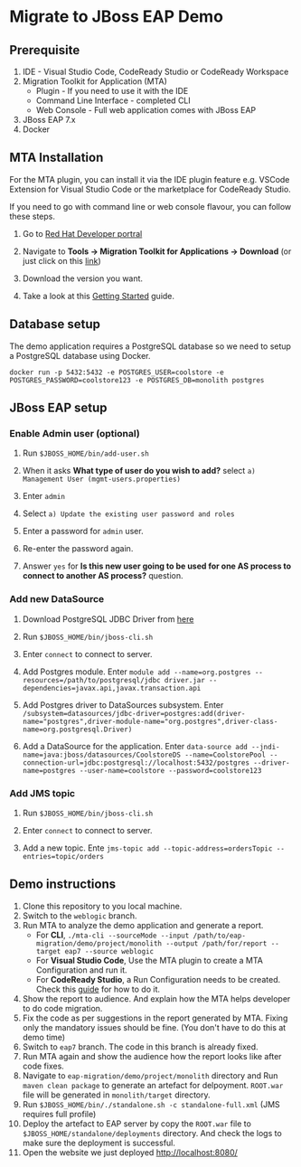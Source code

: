 # Migrate to JBoss EAP Demo

## Prerequisite

1. IDE - Visual Studio Code, CodeReady Studio or CodeReady Workspace
2. Migration Toolkit for Application (MTA)
    * Plugin - If you need to use it with the IDE
    * Command Line Interface - completed CLI
    * Web Console - Full web application comes with JBoss EAP
3. JBoss EAP 7.x
4. Docker

## MTA Installation

For the MTA plugin, you can install it via the IDE plugin feature e.g. VSCode Extension for Visual Studio Code or the marketplace for CodeReady Studio.

If you need to go with command line or web console flavour, you can follow these steps.

1. Go to [Red Hat Developer portral](https://developers.redhat.com/)

2. Navigate to **Tools -> Migration Toolkit for Applications -> Download** (or just click on this [link](https://developers.redhat.com/products/mta/download))

3. Download the version you want.

4. Take a look at this [Getting Started](https://developers.redhat.com/products/mta/getting-started) guide.

## Database setup

The demo application requires a PostgreSQL database so we need to setup a PostgreSQL database using Docker.

`docker run -p 5432:5432 -e POSTGRES_USER=coolstore -e POSTGRES_PASSWORD=coolstore123 -e POSTGRES_DB=monolith postgres`

## JBoss EAP setup

### Enable Admin user (optional)

1. Run `$JBOSS_HOME/bin/add-user.sh`

2. When it asks **What type of user do you wish to add?** select `a) Management User (mgmt-users.properties)`

3. Enter `admin`

4. Select `a) Update the existing user password and roles`

5. Enter a password for `admin` user.

6. Re-enter the password again.

7. Answer `yes` for **Is this new user going to be used for one AS process to connect to another AS process?** question.

### Add new DataSource

1. Download PostgreSQL JDBC Driver from [here](https://jdbc.postgresql.org/download.html)

2. Run `$JBOSS_HOME/bin/jboss-cli.sh`

3. Enter `connect` to connect to server.

4. Add Postgres module. Enter `module add --name=org.postgres --resources=/path/to/postgresql/jdbc driver.jar --dependencies=javax.api,javax.transaction.api`

5. Add Postgres driver to DataSources subsystem. Enter `/subsystem=datasources/jdbc-driver=postgres:add(driver-name="postgres",driver-module-name="org.postgres",driver-class-name=org.postgresql.Driver)`

6. Add a DataSource for the application. Enter `data-source add --jndi-name=java:jboss/datasources/CoolstoreDS --name=CoolstorePool --connection-url=jdbc:postgresql://localhost:5432/postgres --driver-name=postgres --user-name=coolstore --password=coolstore123`

### Add JMS topic

1. Run `$JBOSS_HOME/bin/jboss-cli.sh`

2. Enter `connect` to connect to server.

3. Add a new topic. Ente `jms-topic add --topic-address=ordersTopic --entries=topic/orders`

## Demo instructions

1. Clone this repository to you local machine.
2. Switch to the `weblogic` branch.
3. Run MTA to analyze the demo application and generate a report.
    * For **CLI**, `./mta-cli --sourceMode --input /path/to/eap-migration/demo/project/monolith --output /path/for/report --target eap7 --source weblogic`
    * For **Visual Studio Code**, Use the MTA plugin to create a MTA Configuration and run it.
    * For **CodeReady Studio**, a Run Configuration needs to be created. Check this [guide](https://access.redhat.com/documentation/en-us/migration_toolkit_for_applications/5.1/html/ide_plugin_guide/index) for how to do it.
4. Show the report to audience. And explain how the MTA helps developer to do code migration.
5. Fix the code as per suggestions in the report generated by MTA. Fixing only the mandatory issues should be fine. (You don't have to do this at demo time)
6. Switch to `eap7` branch. The code in this branch is already fixed.
7. Run MTA again and show the audience how the report looks like after code fixes.
8. Navigate to `eap-migration/demo/project/monolith` directory and Run `maven clean package` to generate an artefact for delpoyment. `ROOT.war` file will be generated in `monolith/target` directory.
9. Run `$JBOSS_HOME/bin/./standalone.sh -c standalone-full.xml` (JMS requires full profile)
10. Deploy the artefact to EAP server by copy the `ROOT.war` file to `$JBOSS_HOME/standalone/deployments` directory. And check the logs to make sure the deployment is successful.
11. Open the website we just deployed <http://localhost:8080/>

